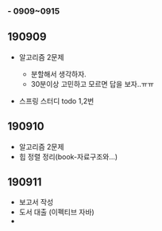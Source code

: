 ### - 0909~0915



## 190909

- 알고리즘 2문제

  - 분할해서 생각하자.
  - 30분이상 고민하고 모르면 답을 보자..ㅠㅠ
  
- 스프링 스터디 todo 1,2번



## 190910

- 알고리즘 2문제
- 힙 정렬 정리(book-자료구조와...)



## 190911

- 보고서 작성
- 도서 대출 (이펙티브 자바)
- 